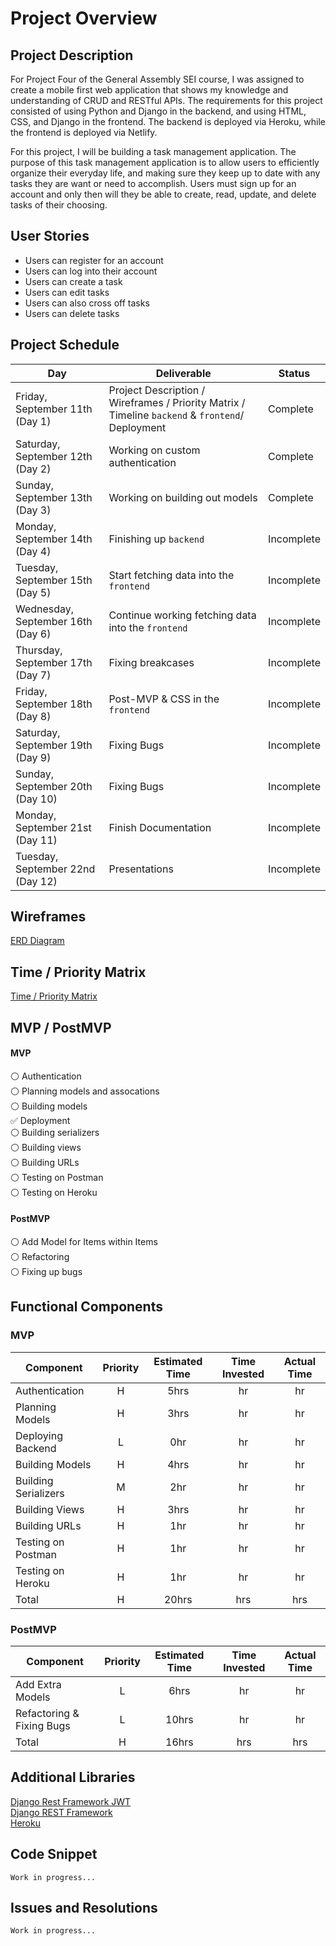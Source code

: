 # Project Overview

## Project Description

For Project Four of the General Assembly SEI course, I was assigned to create a mobile first web application that shows my knowledge and understanding of CRUD and RESTful APIs. The requirements for this project consisted of using Python and Django in the backend, and using HTML, CSS, and Django in the frontend. The backend is deployed via Heroku, while the frontend is deployed via Netlify.

For this project, I will be building a task management application. The purpose of this task management application is to allow users to efficiently organize their everyday life, and making sure they keep up to date with any tasks they are want or need to accomplish. Users must sign up for an account and only then will they be able to create, read, update, and delete tasks of their choosing.

## User Stories

- Users can register for an account
- Users can log into their account
- Users can create a task
- Users can edit tasks
- Users can also cross off tasks
- Users can delete tasks

## Project Schedule

|  Day | Deliverable | Status
|---|---| ---|
|Friday, September 11th (Day 1)| Project Description / Wireframes / Priority Matrix / Timeline `backend` & `frontend`/ Deployment | Complete
|Saturday, September 12th (Day 2)| Working on custom authentication | Complete
|Sunday, September 13th (Day 3)| Working on building out models | Complete
|Monday, September 14th (Day 4)| Finishing up `backend` | Incomplete
|Tuesday, September 15th (Day 5)| Start fetching data into the `frontend` | Incomplete
|Wednesday, September 16th (Day 6)| Continue working fetching data into the `frontend` | Incomplete
|Thursday, September 17th (Day 7)| Fixing breakcases| Incomplete
|Friday, September 18th (Day 8)| Post-MVP & CSS in the `frontend` | Incomplete
|Saturday, September 19th (Day 9)| Fixing Bugs | Incomplete
|Sunday, September 20th (Day 10)| Fixing Bugs | Incomplete
|Monday, September 21st (Day 11)| Finish Documentation | Incomplete
|Tuesday, September 22nd (Day 12)| Presentations | Incomplete

## Wireframes

[ERD Diagram](https://res.cloudinary.com/dpggcudix/image/upload/v1600042886/Screen_Shot_2020-09-13_at_8.20.53_PM_rfxpov.png)


## Time / Priority Matrix 

[Time / Priority Matrix](https://res.cloudinary.com/dpggcudix/image/upload/v1599916281/Screen_Shot_2020-09-12_at_9.11.00_AM_wi34s0.png)

## MVP / PostMVP

#### MVP 

:white_circle: Authentication <br>
:white_circle: Planning models and assocations <br>
:white_circle: Building models <br>
:white_check_mark: Deployment <br>
:white_circle: Building serializers  <br>
:white_circle: Building views <br>
:white_circle: Building URLs <br>
:white_circle: Testing on Postman <br>
:white_circle: Testing on Heroku <br>

#### PostMVP 

:white_circle: Add Model for Items within Items <br>
:white_circle: Refactoring <br>
:white_circle: Fixing up bugs <br>

## Functional Components

### MVP
| Component | Priority | Estimated Time | Time Invested | Actual Time |
| --- | :---: |  :---: | :---: | :---: |
| Authentication | H | 5hrs | hr | hr|
| Planning Models | H | 3hrs | hr | hr|
| Deploying Backend | L | 0hr | hr | hr|
| Building Models | H | 4hrs | hr | hr |
| Building Serializers | M | 2hr | hr | hr|
| Building Views | H | 3hrs | hr | hr |
| Building URLs | H | 1hr | hr | hr |
| Testing on Postman | H | 1hr | hr | hr |
| Testing on Heroku | H | 1hr | hr | hr |
| Total | H | 20hrs| hrs | hrs |

### PostMVP
| Component | Priority | Estimated Time | Time Invested | Actual Time |
| --- | :---: |  :---: | :---: | :---: |
| Add Extra Models | L | 6hrs | hr | hr|
| Refactoring & Fixing Bugs | L | 10hrs | hr | hr|
| Total | H | 16hrs| hrs | hrs |

## Additional Libraries

[Django Rest Framework JWT](https://jpadilla.github.io/django-rest-framework-jwt/) <br>
[Django REST Framework](https://www.django-rest-framework.org/) <br>
[Heroku](https://www.heroku.com/) <br>

## Code Snippet

```
Work in progress...
```

## Issues and Resolutions

```
Work in progress...
```